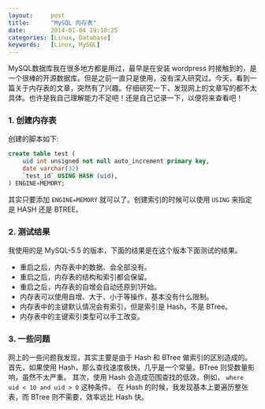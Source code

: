 ```yaml
---
layout:     post
title:      "MySQL 内存表"
date:       2014-01-04 19:10:25
categories: [Linux, Database]
keywords:   [Linux, MySQL]
---
```


MySQL数据库我在很多地方都是用过，最早是在安装 wordpress 时接触到的，是一个很棒的开源数据库。但是之前一直只是使用，没有深入研究过。今天，看到一篇关于内存表的文章，突然有了兴趣。仔细研究一下，发现网上的文章写的都不太具体。也许是我自己理解能力不足吧！还是自己记录一下，以便将来查看吧！
<!--more-->

### 1. 创建内存表

创建的脚本如下:

```sql
create table test (
	uid int unsigned not null auto_increment primary key,
	date varchar(32)
	`test_id` USING HASH (uid),
) ENGINE=MEMORY;
```

其实只要添加 `ENGINE=MEMORY` 就可以了。创建索引的时候可以使用 `USING` 来指定是 HASH 还是 BTREE。

### 2. 测试结果

我使用的是 MySQL-5.5 的版本，下面的结果是在这个版本下面测试的结果。

- 重启之后，内存表中的数据、会全部没有。
- 重启之后，内存表的结构和索引都会保留。
- 重启之后，内存表的自增会自动还原到1开始。
- 内存表可以使用自增、大于、小于等操作，基本没有什么限制。
- 内存表中的主键默认情况会有索引，但是索引是 Hash，不是 BTree。
- 内存表中的主键索引类型可以手工改变。

### 3. 一些问题

网上的一些问题我发现，其实主要是由于 Hash 和 BTree 做索引的区别造成的。
首先，如果使用 Hash，那么查找速度极快，几乎是一个常量。BTree 则受数量影响，虽然不太严重。
其次，使用 Hash 会造成范围查找的低效。例如， `where uid < 10 and uid > 0` 这种条件。
在 Hash 的时候，我发现基本上要遍历整张表，而 BTree 则不需要，效率远比 Hash 快。
